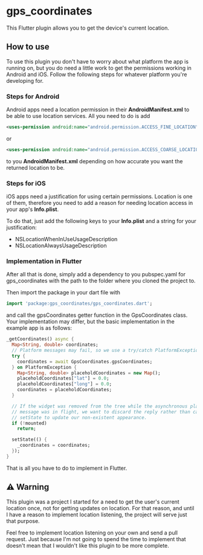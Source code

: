 # gps_coordinates

This Flutter plugin allows you to get the device's current location.

## How to use

To use this plugin you don't have to worry about what platform the app is running on, but you do need a little work to get the permissions working in Android and iOS. Follow the following steps for whatever platform you're developing for.

### Steps for Android

Android apps need a location permission in their **AndroidManifest.xml** to be able to use location services. All you need to do is add 

```xml
<uses-permission android:name="android.permission.ACCESS_FINE_LOCATION" />
```

or

```xml
<uses-permission android:name="android.permission.ACCESS_COARSE_LOCATION" />
```

to you **AndroidManifest.xml** depending on how accurate you want the returned location to be.

### Steps for iOS

iOS apps need a justification for using certain permissions. Location is one of them, therefore you need to add a reason for needing location access in your app's **Info.plist**.

To do that, just add the following keys to your **Info.plist** and a string for your justification:

* NSLocationWhenInUseUsageDescription
* NSLocationAlwaysUsageDescription

### Implementation in Flutter

After all that is done, simply add a dependency to you pubspec.yaml for gps_coordinates with the path to the folder where you cloned the project to.

Then import the package in your dart file with 

```dart
import 'package:gps_coordinates/gps_coordinates.dart';
```

and call the gpsCoordinates getter function in the GpsCoordinates class. Your implementation may differ, but the basic implementation in the example app is as follows:

```dart
_getCoordinates() async {
  Map<String, double> coordinates;
  // Platform messages may fail, so we use a try/catch PlatformException.
  try {
    coordinates = await GpsCoordinates.gpsCoordinates;
  } on PlatformException {
    Map<String, double> placeholdCoordinates = new Map();
    placeholdCoordinates["lat"] = 0.0;
    placeholdCoordinates["long"] = 0.0;
    coordinates = placeholdCoordinates;
  }

  // If the widget was removed from the tree while the asynchronous platform
  // message was in flight, we want to discard the reply rather than calling
  // setState to update our non-existent appearance.
  if (!mounted)
    return;

  setState(() {
    _coordinates = coordinates;
  });
}
```

That is all you have to do to implement in Flutter.

## :warning: Warning
This plugin was a project I started for a need to get the user's current location once, not for getting updates on location. For that reason, and until I have a reason to implement location listening, the project will serve just that purpose.

Feel free to implement location listening on your own and send a pull request. Just because I'm not going to spend the time to implement that doesn't mean that I wouldn't like this plugin to be more complete.
